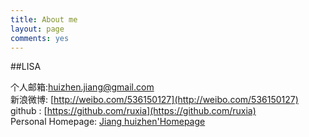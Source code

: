 ```yaml
---
title: About me
layout: page
comments: yes
---
```

  
##LISA    

个人邮箱:huizhen.jiang@gmail.com      
新浪微博: [http://weibo.com/536150127](http://weibo.com/536150127)      
github : [https://github.com/ruxia](https://github.com/ruxia)   
Personal Homepage: [Jiang huizhen'Homepage](http://dutphonelab.org/jianghuizhen/)